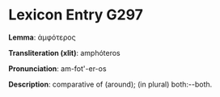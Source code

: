 # Lexicon Entry G297

**Lemma**: ἀμφότερος

**Transliteration (xlit)**: amphóteros

**Pronunciation**: am-fot'-er-os

**Description**:
comparative of  (around); (in plural) both:--both.
